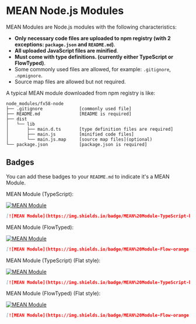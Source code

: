# MEAN Node.js Modules
MEAN Modules are Node.js modules with the following characteristics: 

* **Only necessary code files are uploaded to npm registry (with 2 exceptions: `package.json` and `README.md`)**.
* **All uploaded JavaScript files are minified**.
* **Must come with type definitions. (currently either TypeScript or FlowTyped)**.
* Some commonly used files are allowed, for example: `.gitignore`, `.npmignore`.
* Source map files are allowed but not required.

A typical MEAN module downloaded from npm registry is like:
```
node_modules/fx58-node
├── .gitignore              [commonly used file]
├── README.md               [README is required]
├── dist
│   └── lib
│       ├── main.d.ts       [type definition files are required]
│       ├── main.js         [minified code files]
│       └── main.js.map     [source map files](optional)
└── package.json            [package.json is required]
```

## Badges
You can add these badges to your `README.md` to indicate it's a MEAN Module.

MEAN Module (TypeScript):

[![MEAN Module](https://img.shields.io/badge/MEAN%20Module-TypeScript-blue.svg)](https://github.com/mgenware/MEAN-Module)

```markdown
[![MEAN Module](https://img.shields.io/badge/MEAN%20Module-TypeScript-blue.svg)](https://github.com/mgenware/MEAN-Module)
```

MEAN Module (FlowTyped):

[![MEAN Module](https://img.shields.io/badge/MEAN%20Module-Flow-orange.svg)](https://github.com/mgenware/MEAN-Module)

```markdown
[![MEAN Module](https://img.shields.io/badge/MEAN%20Module-Flow-orange.svg)](https://github.com/mgenware/MEAN-Module)
```

MEAN Module (TypeScript) (Flat style):

[![MEAN Module](https://img.shields.io/badge/MEAN%20Module-TypeScript-blue.svg?style=flat-square)](https://github.com/mgenware/MEAN-Module)

```markdown
[![MEAN Module](https://img.shields.io/badge/MEAN%20Module-TypeScript-blue.svg?style=flat-square)](https://github.com/mgenware/MEAN-Module)
```

MEAN Module (FlowTyped) (Flat style):

[![MEAN Module](https://img.shields.io/badge/MEAN%20Module-Flow-orange.svg?style=flat-square)](https://github.com/mgenware/MEAN-Module)

```markdown
[![MEAN Module](https://img.shields.io/badge/MEAN%20Module-Flow-orange.svg?style=flat-square)](https://github.com/mgenware/MEAN-Module)
```
